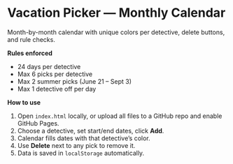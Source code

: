 # Vacation Picker — Monthly Calendar

Month-by-month calendar with unique colors per detective, delete buttons, and rule checks.

**Rules enforced**
- 24 days per detective
- Max 6 picks per detective
- Max 2 summer picks (June 21 – Sept 3)
- Max 1 detective off per day

**How to use**
1. Open `index.html` locally, or upload all files to a GitHub repo and enable GitHub Pages.
2. Choose a detective, set start/end dates, click **Add**.
3. Calendar fills dates with that detective’s color.
4. Use **Delete** next to any pick to remove it.
5. Data is saved in `localStorage` automatically.

